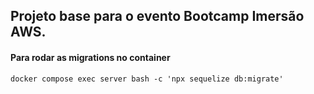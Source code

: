 ## Projeto base para o evento Bootcamp Imersão AWS.

#### Para rodar as migrations no container ####
```
docker compose exec server bash -c 'npx sequelize db:migrate'
```
